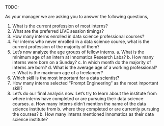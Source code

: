 
TODO:

As your manager we are asking you to answer the following questions,

1. What is the current profession of most interns?
2. What are the preferred LIVE session timings?
3. How many interns enrolled in data science professional courses?
4. For interns who never enrolled in a data science course, what is the current profession of
the majority of them?
5. Let’s now analyze the age groups of fellow interns.
   a. What is the minimum age of an intern at Innomatics Research Labs?
   b. How many interns were born on a Sunday?
   c. In which month do the majority of interns are born?
   d. What is the average age of a working professional?
   e. What is the maximum age of a freelancer?
7. Which skill is the most important for a data scientist?
8. How many interns selected “Prompt Engineering” as the most important skill?
9. Let’s do our final analysis now. Let’s try to learn about the institute from where interns
have completed or are pursuing their data science courses.
   a. How many interns didn’t mention the name of the data science institute from
   b. where they completed or are currently pursuing the courses?
b. How many interns mentioned Innomatics as their data science institute?
